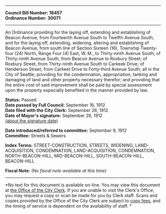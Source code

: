 * * * * *  
  
**Council Bill Number: [](#h0)[](#h2)18457**   
**Ordinance Number: 30071**  
  
* * * * *  
  
An Ordinance providing for the laying off, extending and establishing of Beacon Avenue, from Fourteenth Avenue South to Twelfth Avenue South, and for the laying off, extending, widening, altering and establishing of Beacon Avenue, from south line of Section Sixteen (16), Township Twenty-four (24) North, Range Four (4) East, W. M., to Thirty-ninth Avenue South; of Thirty-ninth Avenue South, from Beacon Avenue to Roxbury Street; of Roxbury Street, from Thirty-ninth Avenue South to Carkeek Drive; of Henderson Street, from Carkeet Drive to Forty-third Avenue South; all in the City of Seattle; providing for the condemnation, appropriation, tanking and damaging of land and other property necessary therefor; and providing that the entire cost of said improvement shall be paid by special assessment upon the property especially benefited in the manner provided by law.  
  
**Status:** Passed   
**Date passed by Full Council:** September 16, 1912   
**Date filed with the City Clerk:** September 26, 1912   
**Date of Mayor's signature:** September 26, 1912   
[(about the signature date)](/~public/approvaldate.htm)   
  
  
**Date introduced/referred to committee:** September 9, 1912   
**Committee:** Streets & Sewers   
  
**Index Terms:** STREET-CONSTRUCTION, STREETS, WIDENING, LAND-ACQUISITION, CONDEMNATION, LAND-ACQUISITION, CONDEMNATION, NORTH-BEACON-HILL, MID-BEACON-HILL, SOUTH-BEACON-HILL, BEACON-HILL  
  
**Fiscal Note:** *(No fiscal note available at this time)*  
  
* * * * *  
  
*No text for this document is available on-line. You may view this document at [the Office of the City Clerk](http://www.seattle.gov/leg/clerk/contactUs.htm). If you are unable to visit the Clerk's Office, you may request a copy or scan be made for you by Clerk staff. Scans and copies provided by the Office of the City Clerk are subject to [copy fees](http://clerk.seattle.gov/~public/clerkfees.htm), and the timing of service is dependent on the availability of staff. *  
  
  

